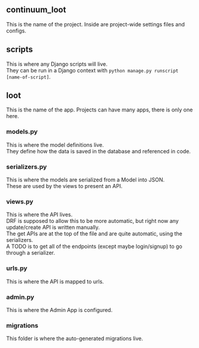 ## continuum_loot

This is the name of the project.  Inside are project-wide settings files and configs.

## scripts

This is where any Django scripts will live.<br />
They can be run in a Django context with `python manage.py runscript [name-of-script]`.

## loot

This is the name of the app.  Projects can have many apps, there is only one here.<br />

### models.py

This is where the model definitions live.<br />
They define how the data is saved in the database and referenced in code.

### serializers.py

This is where the models are serialized from a Model into JSON.<br />
These are used by the views to present an API.

### views.py

This is where the API lives.<br />
DRF is supposed to allow this to be more automatic, but right now any update/create API is written manually.<br />
The get APIs are at the top of the file and are quite automatic, using the serializers.<br />
A TODO is to get all of the endpoints (except maybe login/signup) to go through a serializer.

### urls.py

This is where the API is mapped to urls.

### admin.py

This is where the Admin App is configured.

### migrations

This folder is where the auto-generated migrations live.
